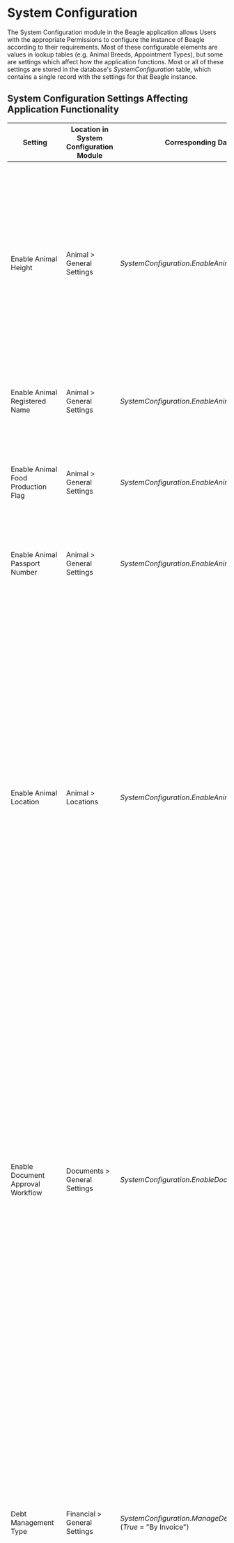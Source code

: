 # System Configuration
The System Configuration module in the Beagle application allows Users with the appropriate Permissions to configure the instance of Beagle according to their requirements. Most of these configurable elements are values in lookup tables (e.g. Animal Breeds, Appointment Types), but some are settings which affect how the application functions. Most or all of these settings are stored in the database's _SystemConfiguration_ table, which contains a single record with the settings for that Beagle instance.

## System Configuration Settings Affecting Application Functionality
| Setting | Location in System Configuration Module | Corresponding Database Column | Effects |
|---|---|---|---|
| Enable Animal Height | Animal > General Settings | _SystemConfiguration.EnableAnimalHeight_ | When enabled:<br />- _Animal Height_ field appears in New Animal Wizard.<br />- _Animal Height_ appears in Details tab of Animal Record.<br />- _Animal Height Clinical Parameter Type_ dropdown in Animal > General Settings is enabled. |
| Enable Animal Registered Name | Animal > General Settings | _SystemConfiguration.EnableAnimalRegisteredName_ | When enabled:<br />- _Registered Name_ field appears in Details tab of Animal Record. |
| Enable Animal Food Production Flag | Animal > General Settings | _SystemConfiguration.EnableAnimalFoodProduction_ | When enabled:<br />- _Used for food production_ checkbox appears in Details tab of Animal Record. |
| Enable Animal Passport Number | Animal > General Settings | _SystemConfiguration.EnableAnimalPassport_ | When enabled:<br />- _Passport Number_ field appears in Details tab of Animal Record. |
| Enable Animal Location | Animal > Locations | _SystemConfiguration.EnableAnimalLocation_ | When enabled:<br />- Animal Locations grid along with ability to add and edit records is displayed in System Configuration > Animal > Locations.<br />- The Details tab of the Animal Record displays a _Location_ dropdown list, and the address and directions associated with the selected Location.<br />- The Advanced Search feature includes the option to search for "Animals at a Yard".<br />- The New Animal Wizard includes a pane for selecting the Yard where the Animal is kept. |
| Enable Document Approval Workflow | Documents > General Settings | _SystemConfiguration.EnableDocumentApprovalWorkflow_ | When enabled:<br />-  _Send For Approval_ button appears in the _Edit Document_ window.<br /><br />Because the _Send For Approval_ button is not available when this setting is disabled, no new Approve Document, Review Document or Send Document Actions will be generated and the only way to access the _Approve Document_, _Review Document_ or _Send Document_ views of the document editor will be from any existing Actions of those types.
| Debt Management Type | Financial > General Settings | _SystemConfiguration.ManageDebtBySalesLedgerTransaction_ (_True_ = "By Invoice") | When "By Client":<br />- In the _Account Summary_ tab of the Client Record, the _Last Action Date_, _Next Action Date_ and _Next Action_ fields are displayed.<br /><br />When "By Invoice":<br />- The _Outstanding Transactions_ tab is displayed on the _Debt Management_ page.<br />- In the _Account Summary_ tab of the Client Record, the _Next Debt Action_ and _Next Debt Action Date_ columns are displayed in the grid. |
| Enable Postcode Lookup | General Settings > Postcode Lookup Settings | _SystemConfiguration.EnableAddressSearch_ | When enabled:<br />- The address search settings are displayed in System Configuration > General Settings > Postcode Lookup.<br />- In the New Address panel, displayed whenever a new address is being added, there is the ability to search for an address. The fields displayed are _Address Type_, _House and Street_ and _Post Code_, and the buttons displayed are _Enter Address Manually_ and _Search_.<br /><br />When disabled:<br />- In the New Address panel there is only the ability to manually enter the address. The buttons displayed are _Cancel_ and _Use This Address_. |
| Clinic Type | General Settings > System Setup | _SystemConfiguration.EnableReferralCentre_ (_True_ = "Referral") | When "Referral":<br />- "Referrals" will appear in the list of History Item Type filters in the _History_ tab of the Animal Record, Referral Bars are displayed to the left of the history timeline, and the Referral Information Bar is displayed at the bottom of the Animal's history timeline when a Referral is selected.<br />- The _Referrers_ tab is displayed in the Animal Record.<br />- The _New Referral_ and _Referral Roles_ options are displayed in the _Animal Options_ menu.<br />- The New Animal Wizard includes a pane for selecting a Referring Practice and a _New Referral_ button on the last pane.<br />- The _New Contact Record_ panel displays tabs for selecting whether it was the Client or the Referring Vet that was contacted, a _Referral_ dropdown and an _Update Referral Limit_ field.<br />- The _New Contact Request_ panel displays tabs for selecting whether it is the Client or the Referring Vet who should be contacted, and a _Referral_ dropdown.<br />- When a Main Search result which is a Client is expanded, a _New Referral_ button is displayed.<br />- A _New Referring Practice_ button is displayed at the bottom of the Main Search results panel.<br /><br />When "First Opinion":<br />- When a new Animal record is created a new, dummy Referral record is also created for that Animal. This is always invisible to the User. History Items of type "Referral" are not displayed in the Animal history timeline and any new items added are automatically associated with the hidden, dummy Referral.<br />- Contact Records always relate to a Client - there's no way to specify that they relate to a Referring Practice.<br /><br />Beagle does not support the changing of this setting after an instance has begun to be used. This setting must be configured when an instance of Beagle is initially deployed and not changed subsequently. For this reason, it is not possible for the setting to be changed in the application. It must be set in the database by a Beagle developer when a new instance is deployed. |
| Enable Hospitalisation | General Settings > System Setup | _SystemConfiguration.EnableHospitalisation_ | This setting is designed to control the visibilty of options relating to in patients (e.g. _Admit_ and _Discharge_ buttons), but hasn't been implemented yet. This will be important when the First Opinion functionality is being developed. |
| Enable SOAPs | General Settings > System Setup | _SystemConfiguration.EnableSOAPs_ | When enabled:<br />- The SOAPs tab is displayed in the Animal Record.<br />- The SOAPs tab is displayed in the User Record. |
| Enable Reminders | General Settings > System Setup | _SystemConfiguration.EnableReminders_ | When enabled:<br />- The Reminders menu item is displayed in the Application Menu.<br />- The Reminders tab is displayed in the Animal Record.<br />- The Reminders tab is displayed in the Client Record.<br />- The _Add Cost_ Wizard displays a _Reminder In_ field.<br />- When editing a Cost a _Reminder In_ field is displayed.<br />- The _Add Cost Type_ Wizard displays a _Reminder Group_ dropdown on the _Additional Details_ pane.<br />- The _Edit Cost Type_ panel displays a _Reminder Group_ dropdown on the _Additional Details_ tab. |
| Animal Habitation Unit Name | General Settings > System Setup | _SystemConfiguration.AnimalHabitationLocationName_ | Anywhere that the application references Animal Habitation will use the name entered here, e.g. "Stable", "Kennel". |
| Require Laboratory Sample Identifiers | Labs > General Settings | _SystemConfiguration.RequireLaboratorySampleIdentifiers_ | When enabled:<br />- Users will be prompted for an ID (barcode) for each Laboratory Sample they submit in relation to a Laboratory Request, and those IDs must be unique in the Beagle database.<br /><br />When disabled:<br />- Users will not be prompted for IDs (barcodes) for Laboratory Samples when submitting a Laboratory Request. |
| Enable Direct Emailing | Outgoing Email > Direct Emailing | _SystemConfiguration.EnableDirectEmailing_ | When enabled:<br />- Any time that a new email message is requested in the application, the _New Email Message_ panel will be displayed and the email will be sent directly from Beagle.<br /><br />When disabled:<br />- Any time that a new email message is requested in Beagle, it will be created as a standard email message that must be sent using a standard email client (e.g. Outlook). |
| Enable Direct Booking | Scheduling > Diary Settings | _SystemConfiguration.EnableDirectAppointmentBooking_ | When enabled:<br />- The final pane of the _New Referral_ Wizard displays only a _Finish and Book Appointment_ option which takes the User to the Main Diary.<br /><br />When disabled:<br />- The final pane of the _New Referral_ Wizard displays _Finish_ as the default option but also allows selection of the _Finish and Book Appointment_ option. If the User selects the _Finish_ option, an Action of type "Referral Request Received" is created for the Service to which the Referral was made. |
| Enable Waiting Room | Scheduling > Diary Settings | _SystemConfiguration.EnableWaitingRoom_ | When enabled:<br />- The _Waiting Room_ menu item is displayed in the Application Menu, in the dropdown from the Diaries item.<br />- The detail pane for Appointments selected in the Animal history timeline displays a _Start_ button. |
| Enable Appointment Resources | Scheduling > General Settings | _SystemConfiguration.EnableAppointmentResources_ | When enabled:<br />The Main Diary includes _Rooms & Vet_ and _Rooms_ views, and the _List_ view includes a _Room_ column.<br />- The Diary Options menu in the Main Diary includes the _Block Room_ option.<br /><br />When disabled:<br />- The contents of the System Configuration > Scheduling > Resources Rota tab are hidden.<br />- The detail pane for an Appointment selected in an Animal's history timeline includes a _Room_ field. |
| Enable SMS | SMS > SMS Settings | _SystemConfiguration.EnableSMS_ | When enabled:<br />- The expanded Main Search results for Clients, Referring Vets, and User displays a _New SMS_ button.<br />- When an Appointment is selected in the Main Diary a _New SMS_ button is displayed in the Appointment detail pane.<br />- In the Main Diary the Diary Options menu includes the option to _Send SMS Appointment Reminders..._<br />- The Client Options menu on the Client Record includes the option _New SMS_.<br />- In the _Contact Preferences_ tab of the Client Record, the _Send Appointment reminders to this Client automatically by SMS_ checkbox is displayed.<br />- In the _Details_ tab of the Client Record, each listed telephone number has an associated _SMS_ checkbox.<br />- In the _Details_ tab of the Referring Practice Record, each listed telephone number has an associated _SMS_ checkbox.<br />- In the _Details_ tab of the Referring Vet Record, each listed telephone number has an associated _SMS_ checkbox.<br />- In the _Details_ tab of the User Record, each listed telephone number has an associated _SMS_ checkbox.<br />- In the _Notification Preferences_ tab of the User Record, there is a _Notify by SMS_ column in the grid of preferences.<br />- In the _New Client_ Wizard, the _Telephone Numbers_ pane includes the checkbox _Send Appointment reminders to this Client automatically by SMS.<br />- The _New Telephone Number_ panel includes the checkbox _Send SMS messages to this number_.<br /><br />When disabled:<br />- The SMS configuration settings in System Configuration > SMS > SMS Settings are hidden.<br />- The contents of the System Configuration > SMS > SMS Templates tab is hidden. |